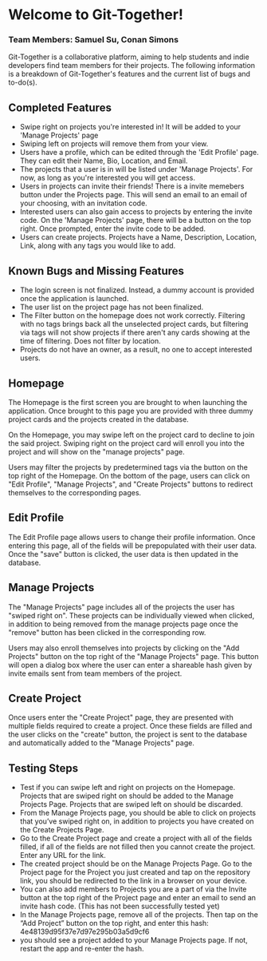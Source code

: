 # Welcome to Git-Together!
### Team Members: Samuel Su, Conan Simons
Git-Together is a collaborative platform, aiming to help students and indie developers find team members for their projects. The following information is a breakdown of Git-Together's features and the current list of bugs and to-do(s).

## Completed Features

- Swipe right on projects you're interested in! It will be added to your 'Manage Projects' page
- Swiping left on projects will remove them from your view.
- Users have a profile, which can be edited through the 'Edit Profile' page. They can edit their Name, Bio, Location, and Email.
- The projects that a user is in will be listed under 'Manage Projects'. For now,  as long as you're interested you will get access.
- Users in projects can invite their friends! There is a invite memebers button under the Projects page. This will send an email to an email of your choosing, with an invitation code.
- Interested users can also gain access to projects by entering the invite code. On the 'Manage Projects' page, there will be a button on the top right. Once prompted, enter the invite code to be added.
- Users can create projects. Projects have a Name, Description, Location, Link, along with any tags you would like to add.

## Known Bugs and Missing Features
- The login screen is not finalized. Instead, a dummy account is provided once the application is launched.
- The user list on the project page has not been finalized.
- The Filter button on the homepage does not work correctly. Filtering with no tags brings back all the unselected project cards, but filtering via tags will not show projects if there aren't any cards showing at the time of filtering. Does not filter by location.
- Projects do not have an owner, as a result, no one to accept interested users.

## Homepage
The Homepage is the first screen you are brought to when launching the application. Once brought to this page you are provided with three dummy project cards and the projects created in the database.

On the Homepage, you may swipe left on the project card to decline to join the said project. Swiping right on the project card will enroll you into the project and will show on the "manage projects" page.

Users may filter the projects by predetermined tags via the button on the top right of the Homepage. On the bottom of the page, users can click on "Edit Profile", "Manage Projects", and "Create Projects" buttons to redirect themselves to the corresponding pages.

## Edit Profile
The Edit Profile page allows users to change their profile information. Once entering this page, all of the fields will be prepopulated with their user data. Once the "save" button is clicked, the user data is then updated in the database.

## Manage Projects
The "Manage Projects" page includes all of the projects the user has "swiped right on". These projects can be individually viewed when clicked, in addition to being removed from the manage projects page once the "remove" button has been clicked in the corresponding row.

Users may also enroll themselves into projects by clicking on the "Add Projects" button on the top right of the "Manage Projects" page. This button will open a dialog box where the user can enter a shareable hash given by invite emails sent from team members of the project.

## Create Project
Once users enter the "Create Project" page, they are presented with multiple fields required to create a project. Once these fields are filled and the user clicks on the "create" button, the project is sent to the database and automatically added to the "Manage Projects" page.

## Testing Steps
- Test if you can swipe left and right on projects on the Homepage. Projects that
  are swiped right on should be added to the Manage Projects Page. Projects that
  are swiped left on should be discarded.
- From the Manage Projects page, you should be able to click on projects that
  you’ve swiped right on, in addition to projects you have created on the Create
  Projects Page.
- Go to the Create Project page and create a project with all of the fields filled, if all
  of the fields are not filled then you cannot create the project. Enter any URL for
  the link.
- The created project should be on the Manage Projects Page. Go to the Project
  page for the Project you just created and tap on the repository link, you should be
  redirected to the link in a browser on your device.
- You can also add members to Projects you are a part of via the Invite button at the top right of
  the Project page and enter an email to send an invite hash code. (This has not been successfully
  tested yet)
- In the Manage Projects page, remove all of the projects. Then tap on the “Add
  Project” button on the top right, and enter this hash:
  4e48139d95f37e7d97e295b03a5d9cf6
- you should see a project added to your Manage Projects page. If not, restart the app and 
  re-enter the hash.